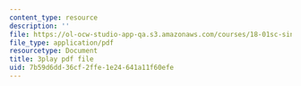 ```yaml
---
content_type: resource
description: ''
file: https://ol-ocw-studio-app-qa.s3.amazonaws.com/courses/18-01sc-single-variable-calculus-fall-2010/7b59d6dd36cf2ffe1e24641a11f60efe_zUEuKrxgHws.pdf
file_type: application/pdf
resourcetype: Document
title: 3play pdf file
uid: 7b59d6dd-36cf-2ffe-1e24-641a11f60efe
---
```

